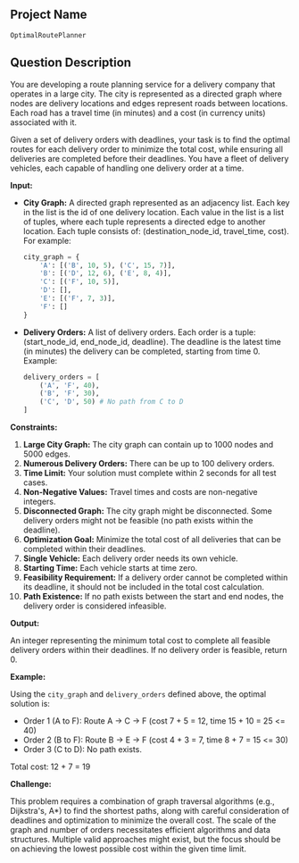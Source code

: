 ## Project Name

`OptimalRoutePlanner`

## Question Description

You are developing a route planning service for a delivery company that operates in a large city. The city is represented as a directed graph where nodes are delivery locations and edges represent roads between locations. Each road has a travel time (in minutes) and a cost (in currency units) associated with it.

Given a set of delivery orders with deadlines, your task is to find the optimal routes for each delivery order to minimize the total cost, while ensuring all deliveries are completed before their deadlines. You have a fleet of delivery vehicles, each capable of handling one delivery order at a time.

**Input:**

*   **City Graph:** A directed graph represented as an adjacency list. Each key in the list is the id of one delivery location. Each value in the list is a list of tuples, where each tuple represents a directed edge to another location. Each tuple consists of: (destination\_node\_id, travel\_time, cost). For example:

    ```python
    city_graph = {
        'A': [('B', 10, 5), ('C', 15, 7)],
        'B': [('D', 12, 6), ('E', 8, 4)],
        'C': [('F', 10, 5)],
        'D': [],
        'E': [('F', 7, 3)],
        'F': []
    }
    ```

*   **Delivery Orders:** A list of delivery orders. Each order is a tuple: (start\_node\_id, end\_node\_id, deadline). The deadline is the latest time (in minutes) the delivery can be completed, starting from time 0. Example:

    ```python
    delivery_orders = [
        ('A', 'F', 40),
        ('B', 'F', 30),
        ('C', 'D', 50) # No path from C to D
    ]
    ```

**Constraints:**

1.  **Large City Graph:** The city graph can contain up to 1000 nodes and 5000 edges.
2.  **Numerous Delivery Orders:** There can be up to 100 delivery orders.
3.  **Time Limit:** Your solution must complete within 2 seconds for all test cases.
4.  **Non-Negative Values:** Travel times and costs are non-negative integers.
5.  **Disconnected Graph:** The city graph might be disconnected. Some delivery orders might not be feasible (no path exists within the deadline).
6.  **Optimization Goal:** Minimize the total cost of all deliveries that can be completed within their deadlines.
7.  **Single Vehicle:** Each delivery order needs its own vehicle.
8.  **Starting Time:** Each vehicle starts at time zero.
9.  **Feasibility Requirement:** If a delivery order cannot be completed within its deadline, it should not be included in the total cost calculation.
10. **Path Existence:** If no path exists between the start and end nodes, the delivery order is considered infeasible.

**Output:**

An integer representing the minimum total cost to complete all feasible delivery orders within their deadlines. If no delivery order is feasible, return 0.

**Example:**

Using the `city_graph` and `delivery_orders` defined above, the optimal solution is:

*   Order 1 (A to F): Route A -> C -> F (cost 7 + 5 = 12, time 15 + 10 = 25 <= 40)
*   Order 2 (B to F): Route B -> E -> F (cost 4 + 3 = 7, time 8 + 7 = 15 <= 30)
*   Order 3 (C to D): No path exists.

Total cost: 12 + 7 = 19

**Challenge:**

This problem requires a combination of graph traversal algorithms (e.g., Dijkstra's, A\*) to find the shortest paths, along with careful consideration of deadlines and optimization to minimize the overall cost. The scale of the graph and number of orders necessitates efficient algorithms and data structures. Multiple valid approaches might exist, but the focus should be on achieving the lowest possible cost within the given time limit.
